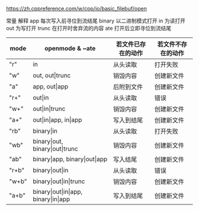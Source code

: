 https://zh.cppreference.com/w/cpp/io/basic_filebuf/open

常量	    解释
app	    每次写入前寻位到流结尾
binary	以二进制模式打开
in	    为读打开
out	    为写打开
trunc	  在打开时舍弃流的内容
ate	    打开后立即寻位到流结尾

| mode  | openmode & ~ate                       | 若文件已存在的动作 | 若文件不存在的动作   |
| ----- | ------------------------------------- | ------------------ | ------------------ |
| "r"   | in                                    | 从头读取           | 打开失败           |
| "w"   | out, out\|trunc                       | 销毁内容           | 创建新文件         |
| "a"   | app, out\|app                         | 后附到文件         | 创建新文件         |
| "r+"  | out\|in                               | 从头读取           | 错误               |
| "w+"  | out\|in\|trunc                        | 销毁内容           | 创建新文件         |
| "a+"  | out\|in\|app, in\|app                 | 写入到结尾         | 创建新文件         |
| "rb"  | binary\|in                            | 从头读取           | 打开失败           |
| "wb"  | binary\|out, binary\|out\|trunc       | 销毁内容           | 创建新文件         |
| "ab"  | binary\|app, binary\|out\|app         | 写入结尾           | 创建新文件         |
| "r+b" | binary\|out\|in                       | 从头读取           | 错误               |
| "w+b" | binary\|out\|in\|trunc                | 销毁内容           | 创建新文件         |
| "a+b" | binary\|out\|in\|app, binary\|in\|app | 写入到结尾         | 创建新文件         |
